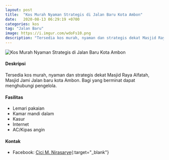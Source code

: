 ```yaml
---
layout: post
title:  "Kos Murah Nyaman Strategis di Jalan Baru Kota Ambon"
date:   2020-08-13 06:29:19 +0700
categories: kos
tag: "Jalan Baru"
image: https://i.imgur.com/wdoFs10.png
description: "Tersedia kos murah, nyaman dan strategis dekat Masjid Raya Alfatah, Masjid Jami Jalan baru kota Ambon. Bagi yang berminat dapat menghubungi pengelola."
---
```


<div class="mb-4">
<image src="https://i.imgur.com/wdoFs10.png" alt="Kos Murah Nyaman Strategis di Jalan Baru Kota Ambon" class="img-fluid" />
</div>

#### Deskripsi
Tersedia kos murah, nyaman dan strategis dekat Masjid Raya Alfatah, Masjid Jami Jalan baru kota Ambon. Bagi yang berminat dapat menghubungi pengelola.

#### Fasilitas
- Lemari pakaian
- Kamar mandi dalam
- Kasur
- Internet
- AC/Kipas angin

#### Kontak
- Facebook: [Cici M. Nirasarye](https://www.facebook.com/chie.m.nhirasharye "Cici M. Nirasarye"){:target="_blank"}